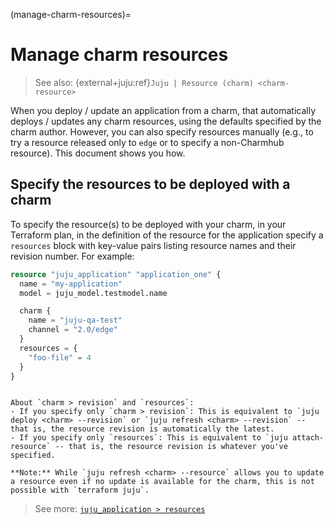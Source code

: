 (manage-charm-resources)=
# Manage charm resources

> See also: {external+juju:ref}`Juju | Resource (charm) <charm-resource>`

When you deploy / update an application from a charm, that automatically deploys / updates any charm resources, using the defaults specified by the charm author. However, you can also specify resources manually (e.g., to try a resource released only to `edge` or to specify a non-Charmhub resource). This document shows you how.

## Specify the resources to be deployed with a charm


To specify the resource(s) to be deployed with your charm, in your Terraform plan, in the definition of the resource for the application specify a `resources` block with key-value pairs listing resource names and their revision number. For example:

```terraform
resource "juju_application" "application_one" {
  name = "my-application"
  model = juju_model.testmodel.name

  charm {
    name = "juju-qa-test"
    channel = "2.0/edge"
  }
  resources = {
    "foo-file" = 4
  }
}
```


```{tip}

About `charm > revision` and `resources`:
- If you specify only `charm > revision`: This is equivalent to `juju deploy <charm> --revision` or `juju refresh <charm> --revision` -- that is, the resource revision is automatically the latest.
- If you specify only `resources`: This is equivalent to `juju attach-resource` -- that is, the resource revision is whatever you've specified.

**Note:** While `juju refresh <charm> --resource` allows you to update a resource even if no update is available for the charm, this is not possible with `terraform juju`.

```

> See more: [`juju_application > resources`](https://registry.terraform.io/providers/juju/juju/latest/docs/resources/application#resources)
